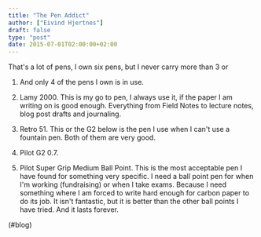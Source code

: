 ```yaml
---
title: "The Pen Addict"
author: ["Eivind Hjertnes"]
draft: false
type: "post"
date: 2015-07-01T02:00:00+02:00
---
```


That's a lot of pens, I own six pens, but I never carry more than 3 or

1.  And only 4 of the pens I own is in use.

2.  Lamy 2000. This is my go to pen, I always use it, if the paper I am
    writing on is good enough. Everything from Field Notes to lecture
    notes, blog post drafts and journaling.

3.  Retro 51. This or the G2 below is the pen I use when I can't use a
    fountain pen. Both of them are very good.

4.  Pilot G2 0.7.

5.  Pilot Super Grip Medium Ball Point. This is the most acceptable pen I
    have found for something very specific. I need a ball point pen for
    when I'm working (fundraising) or when I take exams. Because I need
    something where I am forced to write hard enough for carbon paper to
    do its job. It isn't fantastic, but it is better than the other ball
    points I have tried. And it lasts forever.

(#blog)
